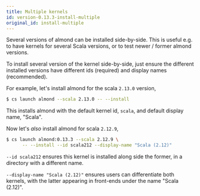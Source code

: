 ```yaml
---
title: Multiple kernels
id: version-0.13.3-install-multiple
original_id: install-multiple
---
```


Several versions of almond can be installed side-by-side. This is useful e.g. to have kernels
for several Scala versions, or to test newer / former almond versions.

To install several version of the kernel side-by-side, just ensure the different installed versions
have different ids (required) and display names (recommended).

For example, let's install almond for the scala `2.13.0` version,
```bash
$ cs launch almond --scala 2.13.0 -- --install
```

This installs almond with the default kernel id, `scala`, and default display name, "Scala".

Now let's *also* install almond for scala `2.12.9`,
```bash
$ cs launch almond:0.13.3 --scala 2.12.9 \
      -- --install --id scala212 --display-name "Scala (2.12)"
```

`--id scala212` ensures this kernel is installed along side the former, in a directory
with a different name.

`--display-name "Scala (2.12)"` ensures users can differentiate both kernels, with the latter
appearing in front-ends under the name "Scala (2.12)".
